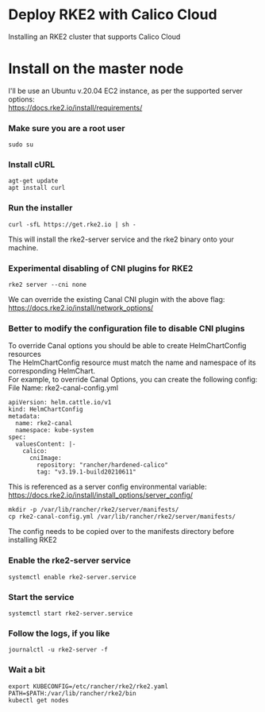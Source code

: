 # Deploy RKE2 with Calico Cloud
Installing an RKE2 cluster that supports Calico Cloud

# Install on the master node

I'll be use an Ubuntu v.20.04 EC2 instance, as per the supported server options: <br/>
https://docs.rke2.io/install/requirements/

### Make sure you are a root user
```
sudo su
```
### Install cURL
```
agt-get update
apt install curl
```

### Run the installer
```
curl -sfL https://get.rke2.io | sh -
```
This will install the rke2-server service and the rke2 binary onto your machine.

### Experimental disabling of CNI plugins for RKE2
```
rke2 server --cni none
```
We can override the existing Canal CNI plugin with the above flag: <br/>
https://docs.rke2.io/install/network_options/

### Better to modify the configuration file to disable CNI plugins
To override Canal options you should be able to create HelmChartConfig resources <br/>
The HelmChartConfig resource must match the name and namespace of its corresponding HelmChart. <br/>
For example, to override Canal Options, you can create the following config: <br/>
File Name: rke2-canal-config.yml

```
apiVersion: helm.cattle.io/v1
kind: HelmChartConfig
metadata:
  name: rke2-canal
  namespace: kube-system
spec:
  valuesContent: |-
    calico:
      cniImage:
        repository: "rancher/hardened-calico"
        tag: "v3.19.1-build20210611"
```

This is referenced as a server config environmental variable: <br/>
https://docs.rke2.io/install/install_options/server_config/

```
mkdir -p /var/lib/rancher/rke2/server/manifests/
cp rke2-canal-config.yml /var/lib/rancher/rke2/server/manifests/
```

The config needs to be copied over to the manifests directory before installing RKE2

### Enable the rke2-server service
```
systemctl enable rke2-server.service
```

### Start the service
```
systemctl start rke2-server.service
```

### Follow the logs, if you like
```
journalctl -u rke2-server -f
```

### Wait a bit
```
export KUBECONFIG=/etc/rancher/rke2/rke2.yaml PATH=$PATH:/var/lib/rancher/rke2/bin
kubectl get nodes
```

